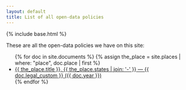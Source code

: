 ```yaml
---
layout: default
title: List of all open-data policies
---
```


{% include base.html %}

These are all the open-data policies we have on this site:

<ul>
{% for doc in site.documents %}
  {% assign the_place = site.places | where: "place", doc.place | first %}
  <li>
    <a href="{{ doc.url }}">{{ the_place.title }}, {{ the_place.states | join: '-' }} — {{ doc.legal_custom }} ({{ doc.year }})</a>
  </li>
{% endfor %}
</ul>
